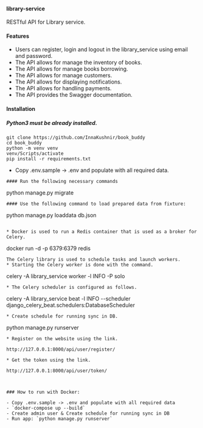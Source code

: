 #### library-service

RESTful API for Library service.

 #### Features
* Users can register, login and logout in the library_service using email and password.
* The API allows for manage the inventory of books.
* The API allows for manage books borrowing.
* The API allows for manage customers.
* The API allows for displaying notifications.
* The API allows for handling payments.
* The API provides the Swagger documentation.

#### Installation
##### Python3 must be already installed.
```
git clone https://github.com/InnaKushnir/book_buddy
cd book_buddy
python -m venv venv
venv/Scripts/activate
pip install -r requirements.txt
```
* Copy .env.sample -> .env and populate with all required data.

```
#### Run the following necessary commands
```
python manage.py migrate
```
#### Use the following command to load prepared data from fixture:
```
python manage.py loaddata db.json
```

* Docker is used to run a Redis container that is used as a broker for Celery.
```
docker run -d -p 6379:6379 redis
```
The Celery library is used to schedule tasks and launch workers.
* Starting the Celery worker is done with the command.
```
celery -A library_service worker -l INFO -P solo
```
* The Celery scheduler is configured as follows.
```
celery -A library_service beat -l INFO --scheduler django_celery_beat.schedulers:DatabaseScheduler
```
* Create schedule for running sync in DB.
```
python manage.py runserver
```
* Register on the website using the link.
```
    http://127.0.0.1:8000/api/user/register/
```
* Get the token using the link. 
```
    http://127.0.0.1:8000/api/user/token/
```


### How to run with Docker:

- Copy .env.sample -> .env and populate with all required data
- `docker-compose up --build`
- Create admin user & Create schedule for running sync in DB
- Run app: `python manage.py runserver`
